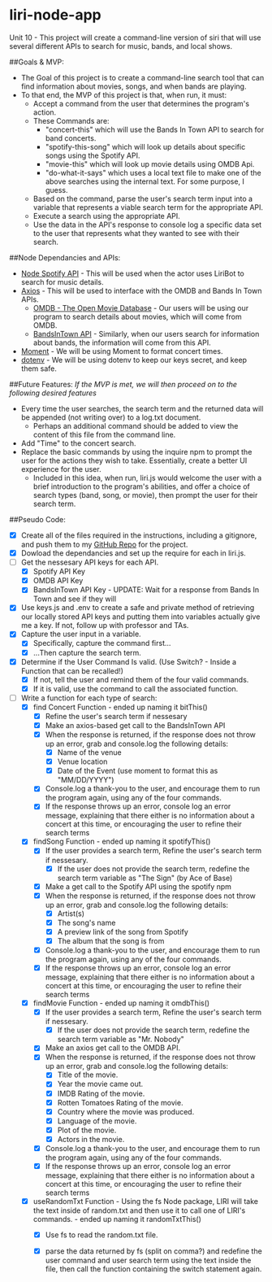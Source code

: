 # liri-node-app
Unit 10 - This project will create a command-line version of siri that will use several different APIs to search for music, bands, and local shows.

##Goals & MVP:
* The Goal of this project is to create a command-line search tool that can find information about movies, songs, and when bands are playing.
* To that end, the MVP of this project is that, when run, it must:
  * Accept a command from the user that determines the program's action.
  * These Commands are: 
    - "concert-this" which will use the Bands In Town API to search for band concerts.
    - "spotify-this-song" which will look up details about specific songs using the Spotify API.
    - "movie-this" which will look up movie details using OMDB Api.
    - "do-what-it-says" which uses a local text file to make one of the above searches using the internal text. For some purpose, I guess.
  * Based on the command, parse the user's search term input into a variable that represents a viable search term for the appropriate API.
  * Execute a search using the appropriate API.
  * Use the data in the API's response to console log a specific data set to the user that represents what they wanted to see with their search.

##Node Dependancies and APIs:
* [Node Spotify API](https://www.npmjs.com/package/node-spotify-api) - This will be used when the actor uses LiriBot to search for music details.
* [Axios](https://www.npmjs.com/package/axios) - This will be used to interface with the OMDB and Bands In Town APIs.
  * [OMDB - The Open Movie Database](http://www.omdbapi.com/) - Our users will be using our program to search details about movies, which will come from OMDB.
  * [BandsInTown API](http://www.artists.bandsintown.com/bandsintown-api) - Similarly, when our users search for information about bands, the information will come from this API.
* [Moment](https://www.npmjs.com/package/moment) - We will be using Moment to format concert times.
* [dotenv](https://www.npmjs.com/package/dotenv) - We will be using dotenv to keep our keys secret, and keep them safe.

##Future Features:
_If the MVP is met, we will then proceed on to the following desired features_
* Every time the user searches, the search term and the returned data will be appended (not writing over) to a log.txt document.
  * Perhaps an additional command should be added to view the content of this file from the command line.
* Add "Time" to the concert search.
* Replace the basic commands by using the inquire npm to prompt the user for the actions they wish to take. Essentially, create a better UI experience for the user.
  * Included in this idea, when run, liri.js would welcome the user with a brief introduction to the program's abilities, and offer a choice of search types (band, song, or movie), then prompt the user for their search term.

##Pseudo Code:
- [X] Create all of the files required in the instructions, including a gitignore, and push them to my [GitHub Repo](https://github.com/Druidan/liri-node-app) for the project.
- [X] Dowload the dependancies and set up the require for each in liri.js.
- [ ] Get the nessesary API keys for each API.
  - [X] Spotify API Key
  - [X] OMDB API Key
  - [X] BandsInTown API Key - UPDATE: Wait for a response from Bands In Town and see if they will 
- [X] Use keys.js and .env to create a safe and private method of retrieving our locally stored API keys and putting them into variables
actually give me a key. If not, follow up with professor and TAs.
- [X] Capture the user input in a variable.
  - [X] Specifically, capture the command first...
  - [X] ...Then capture the search term.
- [X] Determine if the User Command Is valid. (Use Switch? - Inside a Function that can be recalled!)
  - [X] If not, tell the user and remind them of the four valid commands.
  - [X] If it is valid, use the command to call the associated function.
- [ ] Write a function for each type of search:
  - [X] find Concert Function - ended up naming it bitThis()
    - [X] Refine the user's search term if nessesary
    - [X] Make an axios-based get call to the BandsInTown API
    - [X] When the response is returned, if the response does not throw up an error, grab and console.log the following details:
        - [X] Name of the venue
        - [X] Venue location
        - [X] Date of the Event (use moment to format this as "MM/DD/YYYY")
    - [X] Console.log a thank-you to the user, and encourage them to run the program again, using any of the four commands.
    - [X] If the response throws up an error, console log an error message, explaining that there either is no information about a concert at this time, or encouraging the user to refine their search terms
  - [X] findSong Function - ended up naming it spotifyThis()
    - [X] If the user provides a search term, Refine the user's search term if nessesary.
      - [X] If the user does not provide the search term, redefine the search term variable as "The Sign" (by Ace of Base)
    - [X] Make a get call to the Spotify API using the spotify npm
    - [X] When the response is returned, if the response does not throw up an error, grab and console.log the following details:
        - [X] Artist(s)
        - [X] The song's name
        - [X] A preview link of the song from Spotify
        - [X] The album that the song is from
    - [X] Console.log a thank-you to the user, and encourage them to run the program again, using any of the four commands.
    - [X] If the response throws up an error, console log an error message, explaining that there either is no information about a concert at this time, or encouraging the user to refine their search terms
  - [X] findMovie Function - ended up naming it omdbThis()
    - [X] If the user provides a search term, Refine the user's search term if nessesary.
      - [X] If the user does not provide the search term, redefine the search term variable as "Mr. Nobody"
    - [X] Make an axios get call to the OMDB API.
    - [X] When the response is returned, if the response does not throw up an error, grab and console.log the following details:
        - [X] Title of the movie.
        - [X] Year the movie came out.
        - [X] IMDB Rating of the movie.
        - [X] Rotten Tomatoes Rating of the movie.
        - [X] Country where the movie was produced.
        - [X] Language of the movie.
        - [X] Plot of the movie.
        - [X] Actors in the movie.
    - [X] Console.log a thank-you to the user, and encourage them to run the program again, using any of the four commands.
    - [X] If the response throws up an error, console log an error message, explaining that there either is no information about a concert at this time, or encouraging the user to refine their search terms
  - [X] useRandomTxt Function - Using the fs Node package, LIRI will take the text inside of random.txt and then use it to call one of LIRI's commands. - ended up naming it randomTxtThis()
    - [X] Use fs to read the random.txt file.
    - [X] parse the data returned by fs (split on comma?) and redefine the user command and user search term using the text inside the file, then call the function containing the switch statement again. 


